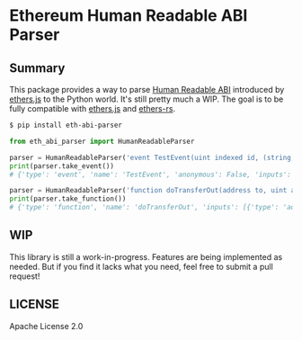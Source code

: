 # Ethereum Human Readable ABI Parser

## Summary

This package provides a way to parse [Human Readable ABI](https://docs.ethers.org/v5/api/utils/abi/formats/#abi-formats--human-readable-abi) introduced by [ethers.js](https://ethers.org/) to the Python world. It's still pretty much a WIP. The goal is to be fully compatible with [ethers.js](https://ethers.org/) and [ethers-rs](https://github.com/gakonst/ethers-rs).

```bash
$ pip install eth-abi-parser
```

```py
from eth_abi_parser import HumanReadableParser

parser = HumanReadableParser('event TestEvent(uint indexed id, (string, uint16, (uint8, uint8)) value)')
print(parser.take_event())
# {'type': 'event', 'name': 'TestEvent', 'anonymous': False, 'inputs': [{'type': 'uint', 'name': 'id', 'indexed': True}, {'type': 'tuple', 'name': 'value', 'indexed': False, 'components': [{'type': 'string'}, {'type': 'uint16'}, {'type': 'tuple', 'components': [{'type': 'uint8'}, {'type': 'uint8'}]}]}]}

parser = HumanReadableParser('function doTransferOut(address to, uint amount) external returns (bool success)')
print(parser.take_function())
# {'type': 'function', 'name': 'doTransferOut', 'inputs': [{'type': 'address', 'name': 'to'}, {'type': 'uint', 'name': 'amount'}], 'outputs': [{'type': 'bool', 'name': 'success'}], 'stateMutability': 'nonpayable'}
```

## WIP

This library is still a work-in-progress. Features are being implemented as needed. But if you find it lacks what you need, feel free to submit a pull request!

## LICENSE

Apache License 2.0

